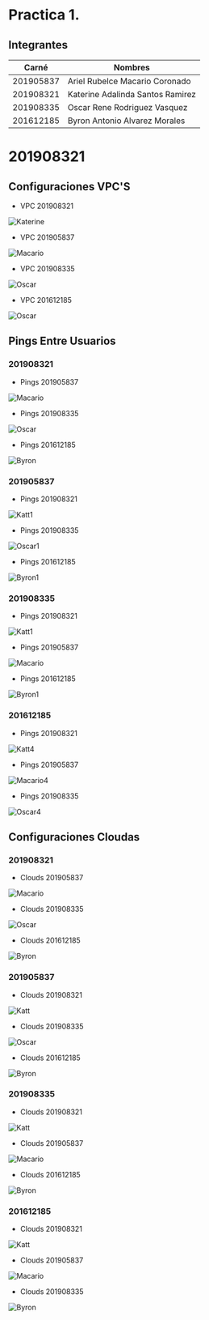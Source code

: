 # Practica 1.

## Integrantes

| Carné     | Nombres                          |
| --------- | -------------------------------- |
| 201905837 | Ariel Rubelce Macario Coronado   |
| 201908321 | Katerine Adalinda Santos Ramirez |
| 201908335 | Oscar Rene Rodriguez Vasquez     |
| 201612185 | Byron Antonio Alvarez Morales    |

# 201908321

## Configuraciones VPC'S

- VPC 201908321

![Katerine](https://github.com/Macario12/REDES1_S1_2022_Grupo5/blob/main/Practica1/Kat%20Practica1/Configuracion%20de%20la%20vpc.PNG)

- VPC 201905837

![Macario](../Practica1/201905837/vpc.PNG)

- VPC 201908335

![Oscar](../Practica1/201908335/Configuracion%20VPC.PNG)

- VPC 201612185

![Oscar](../Practica1/201612185/vpc.jpg)

## Pings Entre Usuarios

### 201908321

- Pings 201905837

![Macario](https://github.com/Macario12/REDES1_S1_2022_Grupo5/blob/main/Practica1/Kat%20Practica1/Macario.PNG)

- Pings 201908335

![Oscar](https://github.com/Macario12/REDES1_S1_2022_Grupo5/blob/main/Practica1/Kat%20Practica1/Coca.PNG)

- Pings 201612185

![Byron](https://github.com/Macario12/REDES1_S1_2022_Grupo5/blob/main/Practica1/Kat%20Practica1/Byron.PNG)

### 201905837

- Pings 201908321

![Katt1](../Practica1/201905837/ping192.168.15.30.PNG)

- Pings 201908335

![Oscar1](../Practica1/201905837/pinv2192.168.15.20.PNG)

- Pings 201612185

![Byron1](../Practica1/201905837/ping192.168.15.40.PNG)

### 201908335

- Pings 201908321

![Katt1](../Practica1/201908335/PingKati.PNG)

- Pings 201905837

![Macario](../Practica1/201908335/PingMacario.PNG)

- Pings 201612185

![Byron1](../Practica1/201908335/PingByron.PNG)

### 201612185

- Pings 201908321

![Katt4](../Practica1/201612185/pingKati.jpg)

- Pings 201905837

![Macario4](../Practica1/201612185/pingMaca.jpg)

- Pings 201908335

![Oscar4](../Practica1/201612185/pingOscar.jpg)

## Configuraciones Cloudas

### 201908321

- Clouds 201905837

![Macario](https://github.com/Macario12/REDES1_S1_2022_Grupo5/blob/main/Practica1/Kat%20Practica1/Nube%20Macario.PNG)

- Clouds 201908335

![Oscar](https://github.com/Macario12/REDES1_S1_2022_Grupo5/blob/main/Practica1/Kat%20Practica1/Nube%20Oscar.PNG)

- Clouds 201612185

![Byron](https://github.com/Macario12/REDES1_S1_2022_Grupo5/blob/main/Practica1/Kat%20Practica1/Nube%20Byron.PNG)

### 201905837

- Clouds 201908321

![Katt](../Practica1/201905837/cloudkati.PNG)

- Clouds 201908335

![Oscar](../Practica1/201905837/cloudcoca.PNG)

- Clouds 201612185

![Byron](../Practica1/201905837/cloudbyron.PNG)

### 201908335

- Clouds 201908321

![Katt](../Practica1/201908335/Kati%20Cloud.PNG)

- Clouds 201905837

![Macario](../Practica1/201908335/Macario%20Cloud.PNG)

- Clouds 201612185

![Byron](../Practica1/201908335/Byron%20Cloud.PNG)

### 201612185

- Clouds 201908321

![Katt](../Practica1/201612185/cloudKati.jpg)

- Clouds 201905837

![Macario](../Practica1/201612185/cloudMaca.jpg)

- Clouds 201908335

![Byron](../Practica1/201612185/cloudOscar.jpg)

